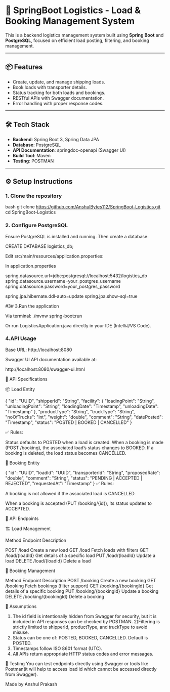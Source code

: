 # 🚚 SpringBoot Logistics - Load & Booking Management System

This is a backend logistics management system built using **Spring Boot** and **PostgreSQL**, focused on efficient load posting, filtering, and booking management.

---

## 📦 Features

- Create, update, and manage shipping loads.
- Book loads with transporter details.
- Status tracking for both loads and bookings.
- RESTful APIs with Swagger documentation.
- Error handling with proper response codes.

---

## 🛠️ Tech Stack

- **Backend**: Spring Boot 3, Spring Data JPA
- **Database**: PostgreSQL
- **API Documentation**: springdoc-openapi (Swagger UI)
- **Build Tool**: Maven
- **Testing**: POSTMAN

---

## ⚙️ Setup Instructions

### 1. Clone the repository

bash
git clone https://github.com/AnshulBytes112/SpringBoot-Logistics.git
cd SpringBoot-Logistics

### 2. Configure PostgreSQL
Ensure PostgreSQL is installed and running. Then create a database:

CREATE DATABASE logistics_db;

Edit src/main/resources/application.properties:

In application.properties 

spring.datasource.url=jdbc:postgresql://localhost:5432/logistics_db
spring.datasource.username=your_postgres_username
spring.datasource.password=your_postgres_password

spring.jpa.hibernate.ddl-auto=update
spring.jpa.show-sql=true


#3# 3.Run the application
 
Via terminal:
./mvnw spring-boot:run

Or run 
LogisticsApplication.java directly in your IDE (IntelliJ/VS Code).

### 4.API Usage
Base URL: http://localhost:8080

Swagger UI
API documentation available at:

http://localhost:8080/swagger-ui.html

📜 API Specifications

📦 Load Entity

{
  "id": "UUID",
  "shipperId": "String",
  "facility": {
    "loadingPoint": "String",
    "unloadingPoint": "String",
    "loadingDate": "Timestamp",
    "unloadingDate": "Timestamp"
  },
  "productType": "String",
  "truckType": "String",
  "noOfTrucks": "int",
  "weight": "double",
  "comment": "String",
  "datePosted": "Timestamp",
  "status": "POSTED | BOOKED | CANCELLED"
}

✅ Rules:

Status defaults to POSTED when a load is created.
When a booking is made (POST /booking), the associated load’s status changes to BOOKED.
If a booking is deleted, the load status becomes CANCELLED.

📑 Booking Entity

{
  "id": "UUID",
  "loadId": "UUID",
  "transporterId": "String",
  "proposedRate": "double",
  "comment": "String",
  "status": "PENDING | ACCEPTED | REJECTED",
  "requestedAt": "Timestamp"
}
✅ Rules:

A booking is not allowed if the associated load is CANCELLED.

When a booking is accepted (PUT /booking/{id}), its status updates to ACCEPTED.

🔹 API Endpoints

🏗️ Load Management

Method	            Endpoint	          Description

POST	              /load	              Create a new load
GET	                /load	              Fetch loads with filters
GET	                /load/{loadId}	    Get details of a specific load
PUT	                /load/{loadId}	    Update a load
DELETE	            /load/{loadId}	    Delete a load

🚚 Booking Management

Method	            Endpoint	              Description
POST	              /booking	              Create a new booking
GET	                /booking	              Fetch bookings (filter support)
GET	                /booking/{bookingId}	  Get details of a specific booking
PUT	                /booking/{bookingId}	  Update a booking
DELETE	            /booking/{bookingId}	  Delete a booking

🧠 Assumptions
1) The id field is intentionally hidden from Swagger for security, but it is included in API responses can be checked by POSTMAN.
2)Filtering is strictly limited to shipperId, productType, and truckType to avoid misuse.
3) Status can be one of: POSTED, BOOKED, CANCELLED. Default is POSTED.
4) Timestamps follow ISO 8601 format (UTC).
5) All APIs return appropriate HTTP status codes and error messages.

🧪 Testing
You can test endpoints directly using Swagger or tools like Postman(it will help to access load id which cannot be accessed directly from Swagger).

Made by Anshul Prakash
